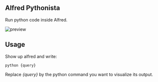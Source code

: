 Alfred Pythonista
-----------------

Run python code inside Alfred.

![preview](https://dl.dropbox.com/u/1833867/alfredapp-pythonista-preview.png)

Usage
-----

Show up alfred and write:

    python {query}

Replace _{query}_ by the python command you want to visualize its output.
